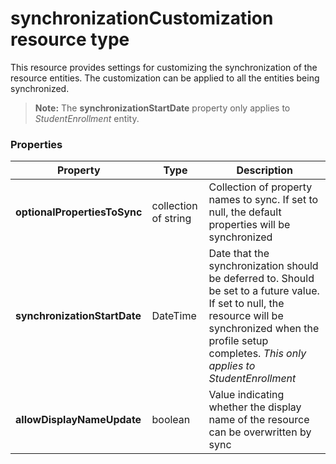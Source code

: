 # synchronizationCustomization resource type

This resource provides settings for customizing the synchronization of the resource entities. The customization can be applied to all the entities being synchronized. 

> **Note:** The **synchronizationStartDate** property only applies to _StudentEnrollment_ entity.

### Properties

| Property | Type | Description |
|-|-|-|
| **optionalPropertiesToSync** | collection of string |  Collection of property names to sync. If set to null, the default properties will be synchronized       |
| **synchronizationStartDate** | DateTime |  Date that the synchronization should be deferred to. Should be set to a future value. If set to null, the resource will be synchronized when the profile setup completes. _This only applies to StudentEnrollment_      |
| **allowDisplayNameUpdate** | boolean |  Value indicating whether the display name of the resource can be overwritten by sync         |
